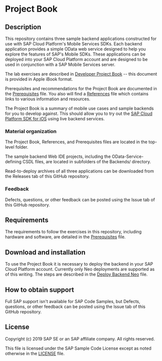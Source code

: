 # Project Book

## Description

This repository contains three sample backend applications constructed for use with SAP Cloud Platform's Mobile Services SDKs. Each backend application provides a simple OData web service designed to help you explore the features of SAP's Mobile SDKs.  These applications can be deployed into your SAP Cloud Platform account and are designed to be used in conjunction with a SAP Mobile Services server.

The lab exercises are described in [Developer Project Book](Developer%20Project%20Book.ibooks) -- this document is provided in Apple iBook format. 

Prerequisites and recommendations for the Project Book are documented in the [Prerequisites](Prerequisites.md) file. You also will find a [References](References.md) file which contains links to various information and resources.

The Project Book is a summary of mobile use cases and sample backends for you to develop against. This should allow you to try out the [SAP Cloud Platform SDK for iOS](https://www.sap.com/developer/trials-downloads/additional-downloads/sap-cloud-platform-sdk-for-ios-14485.html) using live backend services.

### Material organization

The Project Book, References, and Prerequisites files are located in the top-level folder.

The sample backend Web IDE projects, including the OData-Service-defining CSDL files, are located in subfolders of the Backends/ directory.

Read-to-deploy archives of all three applications can be downloaded from the Releases tab of this GitHub repository.

### Feedback

Defects, questions, or other feedback can be posted using the Issue tab of this GitHub repository.

## Requirements

The requirements to follow the exercises in this repository, including hardware and software, are detailed in the [Prerequisites](Prerequisites.md) file.


## Download and installation

To use the Project Book it is necessary to deploy the backend in your SAP Cloud Platform account. Currently only Neo deployments are supported as of this writing. The steps are described in the [Deploy Backend Neo](Backends/Deployment%20Guide%20Neo.md) file.


## How to obtain support

Full SAP support isn't available for SAP Code Samples, but Defects, questions, or other feedback can be posted using the Issue tab of this GitHub repository.


## License

Copyright (c) 2019 SAP SE or an SAP affiliate company. All rights reserved.

This file is licensed under the SAP Sample Code License except as noted otherwise in the [LICENSE](LICENSE) file.
